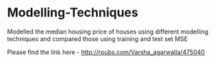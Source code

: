 # Modelling-Techniques
Modelled the median housing price of houses using different modelling techniques and compared those using training and test set MSE

Please find the link here - http://rpubs.com/Varsha_agarwalla/475040
